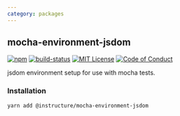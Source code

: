 ```yaml
---
category: packages
---
```


## mocha-environment-jsdom

[![npm][npm]][npm-url]
[![build-status][build-status]][build-status-url]
[![MIT License][license-badge]][LICENSE]
[![Code of Conduct][coc-badge]][coc]

jsdom environment setup for use with mocha tests.

### Installation

```sh
yarn add @instructure/mocha-environment-jsdom
```

[npm]: https://img.shields.io/npm/v/@instructure/mocha-environment-jsdom.svg
[npm-url]: https://npmjs.com/package/@instructure/mocha-environment-jsdom

[build-status]: https://travis-ci.org/instructure/instructure-ui.svg?branch=master
[build-status-url]: https://travis-ci.org/instructure/instructure-ui "Travis CI"

[license-badge]: https://img.shields.io/npm/l/instructure-ui.svg?style=flat-square
[license]: https://github.com/instructure/instructure-ui/blob/master/LICENSE

[coc-badge]: https://img.shields.io/badge/code%20of-conduct-ff69b4.svg?style=flat-square
[coc]: https://github.com/instructure/instructure-ui/blob/master/CODE_OF_CONDUCT.md
